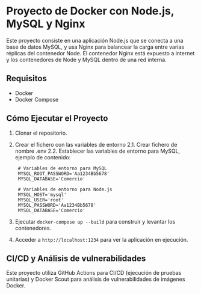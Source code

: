 # Proyecto de Docker con Node.js, MySQL y Nginx
Este proyecto consiste en una aplicación Node.js que se conecta a una base de datos MySQL, y usa Nginx para balancear la carga entre varias réplicas del contenedor Node. El contenedor Nginx está expuesto a internet y los contenedores de Node y MySQL dentro de una red interna.

## Requisitos
- Docker
- Docker Compose

## Cómo Ejecutar el Proyecto
1. Clonar el repositorio.
2. Crear el fichero con las variables de entorno
    2.1. Crear fichero de nombre .env
    2.2. Establecer las variables de entorno para MySQL, ejemplo de contenido:

        # Variables de entorno para MySQL
        MYSQL_ROOT_PASSWORD='Aa1234Bb5678'
        MYSQL_DATABASE='Comercio'

        # Variables de entorno para Node.js
        MYSQL_HOST='mysql'
        MYSQL_USER='root'
        MYSQL_PASSWORD='Aa1234Bb5678'
        MYSQL_DATABASE='Comercio'
        
3. Ejecutar `docker-compose up --build` para construir y levantar los contenedores.
4. Acceder a `http://localhost:1234` para ver la aplicación en ejecución.

## CI/CD y Análisis de vulnerabilidades
Este proyecto utiliza GitHub Actions para CI/CD (ejecución de pruebas unitarias) y Docker Scout para análisis de vulnerabilidades de imágenes Docker.